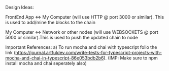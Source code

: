 Design Ideas:

FrontEnd App <=> My Computer (will use HTTP @ port 3000 or similar). This is used to add/mine the blocks to the chain

My Computer <=> Network or other nodes (will use WEBSOCKETS @ port 5000 or similar).This is used to push the updated chain to node



Important References:
a) To run mocha and chai with typescript follo the link (https://journal.artfuldev.com/write-tests-for-typescript-projects-with-mocha-and-chai-in-typescript-86e053bdb2b6).
    (IMP: Make sure to npm install mocha and chai seperately also)